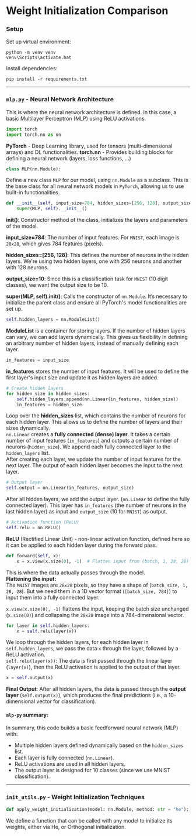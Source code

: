 # Weight Initialization Comparison

### Setup

Set up virtual environment:
```shell
python -m venv venv
venv\Scripts\activate.bat
```

Install dependencies:
```shell
pip install -r requirements.txt
```

---

### `mlp.py` - Neural Network Architecture

This is where the neural network architecture is defined. In this case, a basic Multilayer Perceptron (MLP) using ReLU activations.

```py
import torch
import torch.nn as nn
```
<b>PyTorch</b> - Deep Learning library, used for tensors (multi-dimensional arrays) and DL functionalities.
<b>torch.nn</b> - Provides building blocks for defining a neural network (layers, loss functions, ...)


```py
class MLP(nn.Module):
```
Define a new class `MLP` for our model, using `nn.Module` as a subclass. This is the base class for all neural network models in `PyTorch`, allowing us to use built-in functionalities.

```py
def __init__(self, input_size=784, hidden_sizes=[256, 128], output_size=10):
    super(MLP, self).__init__()
```
<b>__init__()</b>: Constructor method of the class, initializes the layers and parameters of the model.

<b>input_size=784</b>: The number of input features. For `MNIST`, each image is `28x28`, which gives 784 features (pixels).

<b>hidden_sizes=[256, 128]</b>: This defines the number of neurons in the hidden layers. We're using two hidden layers, one with 256 neurons and another with 128 neurons.

<b>output_size=10</b>: Since this is a classification task for `MNIST` (10 digit classes), we want the output size to be 10.

<b>super(MLP, self).__init__()</b>: Calls the constructor of `nn.Module`. It’s necessary to initialize the parent class and ensure all PyTorch's model functionalities are set up.

```py
self.hidden_layers = nn.ModuleList()
```
<b>ModuleList</b> is a container for storing layers. If the number of hidden layers can vary, we can add layers dynamically. This gives us flexibility in defining an arbitrary number of hidden layers, instead of manually defining each layer.

```py
in_features = input_size
```
<b>in_features</b> stores the number of input features. It will be used to define the first layer's input size and update it as hidden layers are added.

```py
# Create hidden layers
for hidden_size in hidden_sizes:
    self.hidden_layers.append(nn.Linear(in_features, hidden_size))
    in_features = hidden_size
```
Loop over the <b>hidden_sizes</b> list, which contains the number of neurons for each hidden layer. This allows us to define the number of layers and their sizes dynamically.  
`nn.Linear` creates a <b>fully connected (dense) layer</b>. It takes a certain number of input features (`in_features`) and outputs a certain number of neurons (`hidden_size`). We append each fully connected layer to the `hidden_layers` list.  
After creating each layer, we update the number of input features for the next layer. The output of each hidden layer becomes the input to the next layer.

```py
# Output layer
self.output = nn.Linear(in_features, output_size)
```
After all hidden layers, we add the output layer. (`nn.Linear` to define the fully connected layer). This layer has `in_features` (the number of neurons in the last hidden layer) as input and `output_size` (10 for `MNIST`) as output.

```py
# Activation function (ReLU)
self.relu = nn.ReLU()
```
<b>ReLU</b> (Rectified Linear Unit) - non-linear activation function, defined here so it can be applied to each hidden layer during the forward pass.

```py
def forward(self, x):
    x = x.view(x.size(0), -1)  # Flatten input from (batch, 1, 28, 28) → (batch, 784)
```
This is where the data actually passes through the model.  
<b>Flattening the input:</b>  
The `MNIST` images are `28x28` pixels, so they have a shape of (`batch_size, 1, 28, 28`). But we need them in a 1D vector format (`[batch_size, 784]`) to input them into a fully connected layer.

`x.view(x.size(0), -1)` flattens the input, keeping the batch size unchanged (`x.size(0)`) and collapsing the `28x28` image into a 784-dimensional vector.

```py
for layer in self.hidden_layers:
    x = self.relu(layer(x))
```
We loop through the hidden layers, for each hidden layer in `self.hidden_layers`, we pass the data `x` through the layer, followed by a ReLU activation.  
`self.relu(layer(x))`: The data is first passed through the linear layer (`layer(x)`), then the ReLU activation is applied to the output of that layer.

```py
x = self.output(x)
```
<b>Final Output</b>: After all hidden layers, the data is passed through the <b>output layer</b> (`self.output(x)`), which produces the final predictions (i.e., a 10-dimensional vector for classification).

#### `mlp-py` summary:
In summary, this code builds a basic feedforward neural network (MLP) with:

- Multiple hidden layers defined dynamically based on the `hidden_sizes` list.
- Each layer is fully connected (`nn.Linear`).
- ReLU activations are used in all hidden layers.
- The output layer is designed for 10 classes (since we use MNIST classification).

---

### `init_utils.py` - Weight Initialization Techniques

```py
def apply_weight_initialization(model: nn.Module, method: str = "he"):
```
We define a function that can be called with any model to initialize its weights, either via He, or Orthogonal initialization.